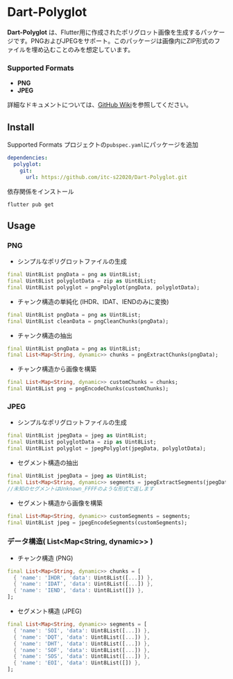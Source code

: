 # Dart-Polyglot

**Dart-Polyglot** は、Flutter用に作成されたポリグロット画像を生成するパッケージです。PNGおよびJPEGをサポート。このパッケージは画像内にZIP形式のファイルを埋め込むことのみを想定しています。

### Supported Formats
- **PNG**
- **JPEG**

詳細なドキュメントについては、[GitHub Wiki](https://github.com/itc-s22020/Dart-Polyglot/wiki)を参照してください。
## Install
Supported Formats
プロジェクトの``pubspec.yaml``にパッケージを追加
```yaml
dependencies:
  polyglot:
    git:
      url: https://github.com/itc-s22020/Dart-Polyglot.git
```

依存関係をインストール
```shell
flutter pub get
```
## Usage

### PNG
- シンプルなポリグロットファイルの生成
```Dart
final Uint8List pngData = png as Uint8List;
final Uint8List polyglotData = zip as Uint8List;
final Uint8List polyglot = pngPolyglot(pngData, polyglotData);
```
- チャンク構造の単純化 (IHDR、IDAT、IENDのみに変換)
```Dart
final Uint8List pngData = png as Uint8List;
final Uint8List cleanData = pngCleanChunks(pngData);
```
- チャンク構造の抽出
```Dart
final Uint8List pngData = png as Uint8List;
final List<Map<String, dynamic>> chunks = pngExtractChunks(pngData);
```
- チャンク構造から画像を構築
```Dart 
final List<Map<String, dynamic>> customChunks = chunks;
final Uint8List png = pngEncodeChunks(customChunks);
```

### JPEG
- シンプルなポリグロットファイルの生成
```Dart
final Uint8List jpegData = jpeg as Uint8List;
final Uint8List polyglotData = zip as Uint8List;
final Uint8List polyglot = jpegPolyglot(jpegData, polyglotData);
```
- セグメント構造の抽出
```Dart
final Uint8List jpegData = jpeg as Uint8List;
final List<Map<String, dynamic>> segments = jpegExtractSegments(jpegData);
//未知のセグメントはUnknown_FFFFのような形式で返します
```
- セグメント構造から画像を構築
```Dart
final List<Map<String, dynamic>> customSegments = segments;
final Uint8List jpeg = jpegEncodeSegments(customSegments);
```
### データ構造( List<Map<String, dynamic>> )
- チャンク構造 (PNG)
```Dart
final List<Map<String, dynamic>> chunks = [
  { 'name': 'IHDR', 'data': Uint8List([...]) },
  { 'name': 'IDAT', 'data': Uint8List([...]) },
  { 'name': 'IEND', 'data': Uint8List([]) },
];
```
- セグメント構造 (JPEG)
```Dart
final List<Map<String, dynamic>> segments = [
  { 'name': 'SOI', 'data': Uint8List([...]) },
  { 'name': 'DQT', 'data': Uint8List([...]) },
  { 'name': 'DHT', 'data': Uint8List([...]) },
  { 'name': 'SOF', 'data': Uint8List([...]) },
  { 'name': 'SOS', 'data': Uint8List([...]) },
  { 'name': 'EOI', 'data': Uint8List([]) },
];
```
